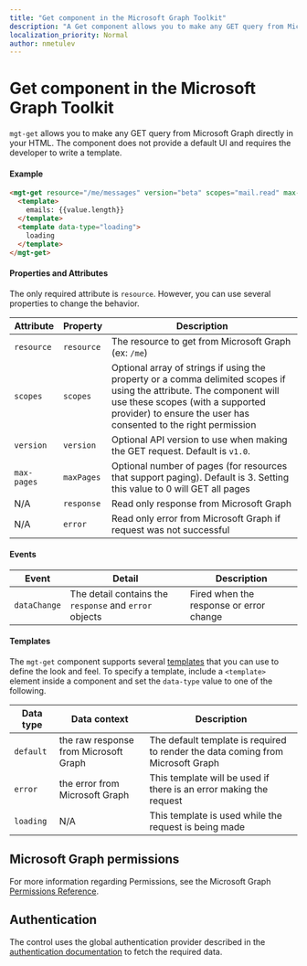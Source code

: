 ```yaml
---
title: "Get component in the Microsoft Graph Toolkit"
description: "A Get component allows you to make any GET query from Microsoft Graph directly in your HTML."
localization_priority: Normal
author: nmetulev
---
```


# Get component in the Microsoft Graph Toolkit

`mgt-get` allows you to make any GET query from Microsoft Graph directly in your HTML. The component does not provide a default UI and requires the developer to write a template.

#### Example

```html
<mgt-get resource="/me/messages" version="beta" scopes="mail.read" max-pages="2">
  <template>
    emails: {{value.length}}
  </template>
  <template data-type="loading">
    loading
  </template>
</mgt-get>
```

#### Properties and Attributes

The only required attribute is `resource`. However, you can use several properties to change the behavior.

| Attribute | Property  | Description |
| --- | --- | --- |
| `resource` | `resource` | The resource to get from Microsoft Graph (ex: `/me`) |
| `scopes` | `scopes` | Optional array of strings if using the property or a comma delimited scopes if using the attribute. The component will use these scopes (with a supported provider) to ensure the user has  consented to the right permission |
| `version` | `version` | Optional API version to use when making the GET request. Default is `v1.0`.  |
| `max-pages` | `maxPages` | Optional number of pages (for resources that support paging). Default is 3. Setting this value to 0 will GET all pages  |
| N/A | `response` | Read only response from Microsoft Graph  |
| N/A |`error`| Read only error from Microsoft Graph if request was not successful |

#### Events
| Event | Detail | Description |
| --- | --- | --- |
| `dataChange` | The detail contains the `response` and `error` objects | Fired when the response or error change |

#### Templates

The `mgt-get` component supports several [templates](../templates.md) that you can use to define the look and feel. To specify a template, include a `<template>` element inside a component and set the `data-type` value to one of the following.

| Data type | Data context | Description |
| --- | --- | --- |
| `default` | the raw response from Microsoft Graph | The default template is required to render the data coming from Microsoft Graph  |
| `error` | the error from Microsoft Graph | This template will be used if there is an error making the request |
| `loading` | N/A | This template is used while the request is being made |

## Microsoft Graph permissions


For more information regarding Permissions, see the Microsoft Graph [Permissions Reference](https://docs.microsoft.com/en-us/graph/permissions-reference). 

## Authentication

The control uses the global authentication provider described in the [authentication documentation](./../providers.md) to fetch the required data.